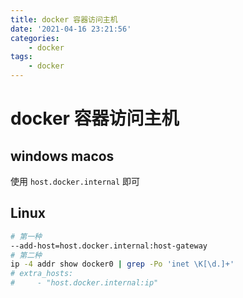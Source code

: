 ```yaml
---
title: docker 容器访问主机
date: '2021-04-16 23:21:56'
categories:
    - docker
tags:
    - docker
---
```


# docker 容器访问主机

## windows macos

使用 `host.docker.internal` 即可

## Linux

```bash
# 第一种
--add-host=host.docker.internal:host-gateway
# 第二种
ip -4 addr show docker0 | grep -Po 'inet \K[\d.]+'
# extra_hosts:
#     - "host.docker.internal:ip"
```

